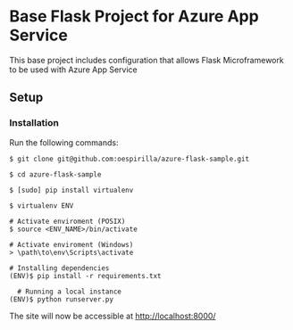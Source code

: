 # Base Flask Project for Azure App Service
This base project includes configuration that allows Flask Microframework to be used with Azure App Service

Setup
-----

### Installation
Run the following commands:

    $ git clone git@github.com:oespirilla/azure-flask-sample.git

    $ cd azure-flask-sample

    $ [sudo] pip install virtualenv

    $ virtualenv ENV

    # Activate enviroment (POSIX)
    $ source <ENV_NAME>/bin/activate

    # Activate enviroment (Windows)
    > \path\to\env\Scripts\activate

    # Installing dependencies
    (ENV)$ pip install -r requirements.txt

	  # Running a local instance
    (ENV)$ python runserver.py

The site will now be accessible at [http://localhost:8000/](http://localhost:8000/)
